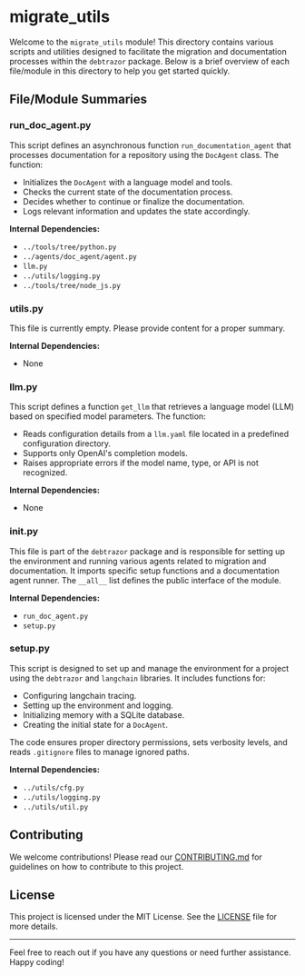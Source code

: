 # migrate_utils

Welcome to the `migrate_utils` module! This directory contains various scripts and utilities designed to facilitate the migration and documentation processes within the `debtrazor` package. Below is a brief overview of each file/module in this directory to help you get started quickly.

## File/Module Summaries

### run_doc_agent.py
This script defines an asynchronous function `run_documentation_agent` that processes documentation for a repository using the `DocAgent` class. The function:
- Initializes the `DocAgent` with a language model and tools.
- Checks the current state of the documentation process.
- Decides whether to continue or finalize the documentation.
- Logs relevant information and updates the state accordingly.

**Internal Dependencies:**
- `../tools/tree/python.py`
- `../agents/doc_agent/agent.py`
- `llm.py`
- `../utils/logging.py`
- `../tools/tree/node_js.py`

### utils.py
This file is currently empty. Please provide content for a proper summary.

**Internal Dependencies:**
- None

### llm.py
This script defines a function `get_llm` that retrieves a language model (LLM) based on specified model parameters. The function:
- Reads configuration details from a `llm.yaml` file located in a predefined configuration directory.
- Supports only OpenAI's completion models.
- Raises appropriate errors if the model name, type, or API is not recognized.

**Internal Dependencies:**
- None

### __init__.py
This file is part of the `debtrazor` package and is responsible for setting up the environment and running various agents related to migration and documentation. It imports specific setup functions and a documentation agent runner. The `__all__` list defines the public interface of the module.

**Internal Dependencies:**
- `run_doc_agent.py`
- `setup.py`

### setup.py
This script is designed to set up and manage the environment for a project using the `debtrazor` and `langchain` libraries. It includes functions for:
- Configuring langchain tracing.
- Setting up the environment and logging.
- Initializing memory with a SQLite database.
- Creating the initial state for a `DocAgent`.

The code ensures proper directory permissions, sets verbosity levels, and reads `.gitignore` files to manage ignored paths.

**Internal Dependencies:**
- `../utils/cfg.py`
- `../utils/logging.py`
- `../utils/util.py`

## Contributing

We welcome contributions! Please read our [CONTRIBUTING.md](CONTRIBUTING.md) for guidelines on how to contribute to this project.

## License

This project is licensed under the MIT License. See the [LICENSE](LICENSE) file for more details.

---

Feel free to reach out if you have any questions or need further assistance. Happy coding!
